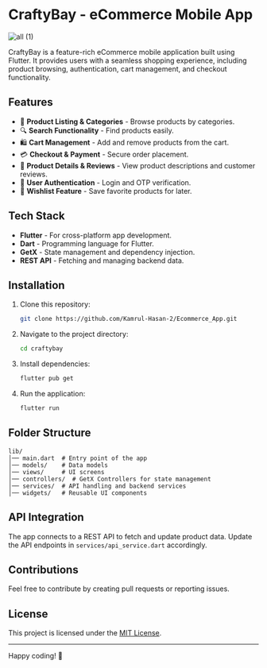 # CraftyBay - eCommerce Mobile App
![all (1)](https://github.com/user-attachments/assets/7cdf1353-9296-443e-8551-65fe01fddb83)

CraftyBay is a feature-rich eCommerce mobile application built using Flutter. It provides users with a seamless shopping experience, including product browsing, authentication, cart management, and checkout functionality.

## Features

- 🛒 **Product Listing & Categories** - Browse products by categories.
- 🔍 **Search Functionality** - Find products easily.
- 🛍 **Cart Management** - Add and remove products from the cart.
- 💳 **Checkout & Payment** - Secure order placement.
- 📜 **Product Details & Reviews** - View product descriptions and customer reviews.
- 🔐 **User Authentication** - Login and OTP verification.
- 📌 **Wishlist Feature** - Save favorite products for later.

## Tech Stack

- **Flutter** - For cross-platform app development.
- **Dart** - Programming language for Flutter.
- **GetX** - State management and dependency injection.
- **REST API** - Fetching and managing backend data.

## Installation

1. Clone this repository:
   ```sh
   git clone https://github.com/Kamrul-Hasan-2/Ecommerce_App.git
   ```
2. Navigate to the project directory:
   ```sh
   cd craftybay
   ```
3. Install dependencies:
   ```sh
   flutter pub get
   ```
4. Run the application:
   ```sh
   flutter run
   ```

## Folder Structure

```
lib/
│── main.dart  # Entry point of the app
│── models/    # Data models
│── views/     # UI screens
│── controllers/  # GetX Controllers for state management
│── services/  # API handling and backend services
│── widgets/   # Reusable UI components
```

## API Integration

The app connects to a REST API to fetch and update product data. Update the API endpoints in `services/api_service.dart` accordingly.

## Contributions

Feel free to contribute by creating pull requests or reporting issues.

## License

This project is licensed under the [MIT License](LICENSE).

---

Happy coding! 🚀

